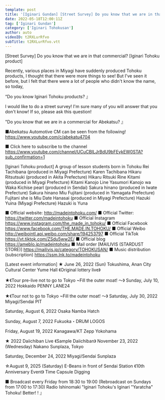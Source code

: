 ```yaml
---
template: post
title: '[Iginari Gundan] [Street Survey] Do you know that we are in that commercial? [Iginari Tohoku product]'
date: 2022-05-18T12:00:11Z
tag: ['Iginari Gundan']
category: ['Iginari Tohokusan']
author: auto 
videoID: t2RXLurRfvo
subTitle: t2RXLurRfvo.vtt
---
```

[Street Survey] Do you know that we are in that commercial? [Iginari Tohoku product]

Recently, various places in Miyagi have suddenly produced Tohoku products,
I thought that there were more things to see!
But I've seen it before, but I felt that there were a lot of people who didn't know the name, so today,

“Do you know Iginari Tohoku products? 』

I would like to do a street survey!
I'm sure many of you will answer that you don't know!
If so, please ask this question!

"Do you know that we are in a commercial for Abekatsu? 』

■Abekatsu Automotive CM can be seen from the following!
https://www.youtube.com/c/abekatu4704


■ Click here to subscribe to the channel
https://www.youtube.com/channel/UCuCBILJrBdU9bFEykEW0STA?sub_confirmation=1


[Iginari Tohoku product]
A group of lesson students born in Tohoku
Rei Tachibana (produced in Miyagi Prefecture) Karen Tachibana
Hikaru Ritsutsuki (produced in Akita Prefecture) Hikaru Ritsuki
Rine Kitami (produced in Miyagi Prefecture) Kitami Kanojo Line
Yasumori Kanojo wa Waka
Kichise pearl (produced in Sendai)
Sakura hinano (produced in Iwate Prefecture) Sakura hinano
Miu Fujitani (produced in Yamagata Prefecture) Fujitani she is Miu
Date Hanasai (produced in Miyagi Prefecture)
Hazuki Yuina (Miyagi Prefecture) Hazuki is Yuna

■ Official website: http://madeintohoku.com/
■ Official Twitter: https://twitter.com/madeintohoku
■ Official Instagram https://www.instagram.com/the_made_in_tohoku/
■ Official Facebook https://www.facebook.com/THE.MADE.IN.TOHOKU/
■ Official Weibo http://weibointl.api.weibo.com/share/194253797
■ Official TikTok https://vt.tiktok.com/ZSdu5ww2E/
■ Official blog https://ameblo.jp/madeintohoku
■ Mail order [MAILIVIS (STARDUST STORE)] https://mailivis.jp/category/TOHOKUSAN/
■ Music distribution (subscription) https://ssm.lnk.to/madeintohoku


[Latest event information]
★ June 26, 2022 (Sun) Tokushima, Anan City Cultural Center Yume Hall
《Original lottery live》

★《Tour pre-live not to go to Tokyo ~Fill the outer moat! ～》
Sunday, July 10, 2022
Hokkaido PENNY LANE24

★《Tour not to go to Tokyo ~Fill the outer moat! ～》
Saturday, July 30, 2022
Miyagi/Sendai PIT

Saturday, August 6, 2022
Osaka Namba Hatch

Sunday, August 7, 2022
Fukuoka・DRUM LOGOS

Friday, August 19, 2022
Kanagawa/KT Zepp Yokohama

★ 2022 Daiichiban Live 《Sample Daiichiban》
November 23, 2022 (Wednesday)
Nakano Sunplaza, Tokyo

Saturday, December 24, 2022
Miyagi/Sendai Sunplaza

☆August 9, 2025 (Saturday) E-Beans in front of Sendai Station
《10th Anniversary Event》 Time Capsule Digging

 
■ Broadcast every Friday from 18:30 to 19:00 (Rebroadcast on Sundays from 17:00 to 17:30)
Radio Ishinomaki "Iginari Tohoku's Iginari "Yaratcha" Tohoku! Better! ! 』